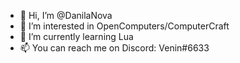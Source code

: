 - 👋 Hi, I’m @DanilaNova
- 👀 I’m interested in OpenComputers/ComputerCraft
- 🌱 I’m currently learning Lua
- 📫 You can reach me on Discord: Venin#6633

<!---
DanilaNova/DanilaNova is a ✨ special ✨ repository because its `README.md` (this file) appears on your GitHub profile.
You can click the Preview link to take a look at your changes.
--->
